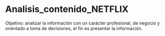 # Analisis_contenido_NETFLIX
Objetivo: analizar la información con un carácter profesional, de negocio y orientado a toma de decisiones, el fin es presentar la información.
